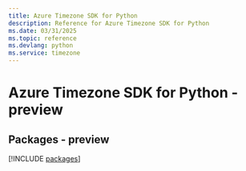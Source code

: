 ```yaml
---
title: Azure Timezone SDK for Python
description: Reference for Azure Timezone SDK for Python
ms.date: 03/31/2025
ms.topic: reference
ms.devlang: python
ms.service: timezone
---
```

# Azure Timezone SDK for Python - preview
## Packages - preview
[!INCLUDE [packages](timezone-index.md)]